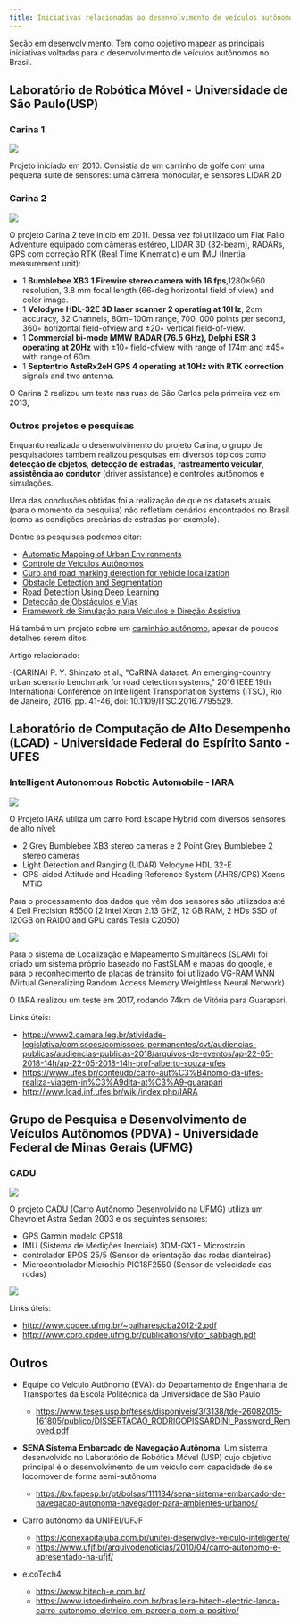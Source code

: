 ```yaml
---
title: Iniciativas relacionadas ao desenvolvimento de veículos autônomos no Brasil
---
```


Seção em desenvolvimento. Tem como objetivo mapear as principais iniciativas voltadas para o desenvolvimento de veículos autônomos no Brasil.

## Laboratório de Robótica Móvel - Universidade de São Paulo(USP)

### Carina 1 

![](../img/carina1.jpg)

Projeto iniciado em 2010. Consistia de um carrinho de golfe com uma pequena suíte de sensores: uma câmera monocular, e sensores LIDAR 2D

### Carina 2

![](../img/carina2.jpg)

O projeto Carina 2 teve inicio em 2011. Dessa vez foi utilizado um Fiat Palio Adventure equipado com câmeras estéreo, LIDAR 3D (32-beam), RADARs, GPS com correção RTK (Real Time Kinematic) e um IMU (Inertial measurement unit):

- 1 __Bumblebee XB3 1 Firewire stereo camera with 16 fps__,1280×960 resolution, 3.8 mm focal length (66-deg horizontal field of view) and color image.
- 1 __Velodyne HDL-32E 3D laser scanner 2 operating at 10Hz__, 2cm accuracy, 32 Channels, 80m−100m range, 700, 000 points per second, 360◦ horizontal field-ofview and ±20◦ vertical field-of-view.
- 1 __Commercial bi-mode MMW RADAR (76.5 GHz), Delphi ESR 3 operating at 20Hz__ with ±10◦ field-ofview with range of 174m and ±45◦ with range of 60m.
- 1 __Septentrio AsteRx2eH GPS 4 operating at 10Hz with RTK correction__ signals and two antenna.

O Carina 2 realizou um teste nas ruas de São Carlos pela primeira vez em 2013, 

### Outros projetos e pesquisas

Enquanto realizada o desenvolvimento do projeto Carina, o grupo de pesquisadores também realizou pesquisas em diversos tópicos como __detecção de objetos__, __detecção de estradas__, __rastreamento veicular__, __assistência ao condutor__ (driver assistance) e controles autônomos e simulações.

Uma das conclusões obtidas foi a realização de que os datasets atuais (para o momento da pesquisa) não refletiam cenários encontrados no Brasil (como as condições precárias de estradas por exemplo).

Dentre as pesquisas podemos citar: 

- [Automatic Mapping of Urban Environments](http://ieeexplore.ieee.org/xpl/articleDetails.jsp?arnumber=7024263)
- [Controle de Veículos Autônomos](https://ieeexplore.ieee.org/document/7795574)
- [Curb and road marking detection for vehicle localization](http://lrm.icmc.usp.br/web/index.php?n=Port.ProjLoc)
- [Obstacle Detection and Segmentation](http://ppniv15.irccyn.ec-nantes.fr/material/session3/Ridel/paper.pdf)
- [Road Detection Using Deep Learning](https://ieeexplore.ieee.org/document/7487486/)
- [Detecção de Obstáculos e Vias](http://ppniv15.irccyn.ec-nantes.fr/PPNIV15_Proceedings.pdf)
- [Framework de Simulação para Veículos e Direção Assistiva](http://lrm.icmc.usp.br/web/index.php?n=Port.ProjSimul)

Há também um projeto sobre um [caminhão autônomo](http://www.lrm.icmc.usp.br/web/index.php?n=Port.ProjSTruck), apesar de poucos detalhes serem ditos.



Artigo relacionado:

-(CARINA) P. Y. Shinzato et al., "CaRINA dataset: An emerging-country urban scenario benchmark for road detection systems," 2016 IEEE 19th International Conference on Intelligent Transportation Systems (ITSC), Rio de Janeiro, 2016, pp. 41-46, doi: 10.1109/ITSC.2016.7795529.

## Laboratório de Computação de Alto Desempenho (LCAD) - Universidade Federal do Espírito Santo - UFES

### Intelligent Autonomous Robotic Automobile - IARA

![](../img/iara.jpg)

O Projeto IARA utiliza um carro Ford Escape Hybrid com diversos sensores de alto nível:

- 2 Grey Bumblebee XB3 stereo cameras e 2 Point Grey Bumblebee 2 stereo cameras
- Light Detection and Ranging (LIDAR) Velodyne HDL 32-E
- GPS-aided Attitude and Heading Reference System (AHRS/GPS) Xsens MTiG

Para o processamento dos dados que vêm dos sensores são utilizados até 4 Dell Precision R5500 (2 Intel Xeon 2.13 GHZ, 12 GB RAM, 2 HDs SSD of 120GB on RAID0 and GPU cards Tesla C2050)

![](../img/iara_lidar.png)

Para o sistema de Localização e Mapeamento Simultâneos (SLAM) foi criado um sistema próprio baseado no FastSLAM e mapas do google, e para o reconhecimento de placas de trânsito foi utilizado VG-RAM WNN (Virtual Generalizing Random Access Memory Weightless Neural Network)

O IARA realizou um teste em 2017, rodando 74km de Vitória para Guarapari.

Links úteis: 

- https://www2.camara.leg.br/atividade-legislativa/comissoes/comissoes-permanentes/cvt/audiencias-publicas/audiencias-publicas-2018/arquivos-de-eventos/ap-22-05-2018-14h/ap-22-05-2018-14h-prof-alberto-souza-ufes
- https://www.ufes.br/conteudo/carro-aut%C3%B4nomo-da-ufes-realiza-viagem-in%C3%A9dita-at%C3%A9-guarapari
- http://www.lcad.inf.ufes.br/wiki/index.php/IARA

## Grupo de Pesquisa e Desenvolvimento de Veículos Autônomos (PDVA) - Universidade Federal de Minas Gerais (UFMG)

### CADU

![](../img/cadu.jpg)

O projeto CADU (Carro Autônomo Desenvolvido na UFMG) utiliza um Chevrolet Astra Sedan 2003 e os seguintes sensores:

- GPS Garmin modelo GPS18
- IMU (Sistema de Medições Inerciais) 3DM-GX1 - Microstrain
- controlador EPOS 25/5 (Sensor de orientação das rodas dianteiras)
- Microcontrolador Microship PIC18F2550 (Sensor de velocidade das rodas)

![](../img/cadu_sensores.png)

Links úteis: 
- http://www.cpdee.ufmg.br/~palhares/cba2012-2.pdf
- http://www.coro.cpdee.ufmg.br/publications/vitor_sabbagh.pdf

## Outros

- Equipe do Veículo Autônomo (EVA): do Departamento de Engenharia de Transportes da Escola Politécnica da Universidade de São Paulo
    - https://www.teses.usp.br/teses/disponiveis/3/3138/tde-26082015-161805/publico/DISSERTACAO_RODRIGOPISSARDINI_Password_Removed.pdf

- __SENA  Sistema Embarcado de Navegação Autônoma__: Um sistema desenvolvido no Laboratório de Robótica Móvel (USP) cujo objetivo principal é o desenvolvimento de um veículo com capacidade de se locomover de forma semi-autônoma
    - https://bv.fapesp.br/pt/bolsas/111134/sena-sistema-embarcado-de-navegacao-autonoma-navegador-para-ambientes-urbanos/

- Carro autônomo da UNIFEI/UFJF
    - https://conexaoitajuba.com.br/unifei-desenvolve-veiculo-inteligente/
    - https://www.ufjf.br/arquivodenoticias/2010/04/carro-autonomo-e-apresentado-na-ufjf/
- e.coTech4
    - https://www.hitech-e.com.br/
    - https://www.istoedinheiro.com.br/brasileira-hitech-electric-lanca-carro-autonomo-eletrico-em-parceria-com-a-positivo/